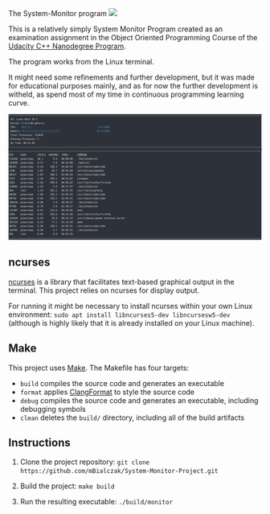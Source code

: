 The System-Monitor program
<image src="images/System_Monitor.jpg">

This is a relatively simply System Monitor Program created as an examination assignment  in the Object Oriented Programming Course of the [Udacity C++ Nanodegree Program](https://www.udacity.com/course/c-plus-plus-nanodegree--nd213). 


The program works from the Linux terminal.

It might need some refinements and further development, but it was made for educational purposes mainly, and as for now the further development is witheld, as spend most of my time in continuous programming learning curve.


![System Monitor](images/System_Monitor2.png)

## ncurses
[ncurses](https://www.gnu.org/software/ncurses/) is a library that facilitates text-based graphical output in the terminal. This project relies on ncurses for display output.

For running it might be necessary to install ncurses within your own Linux environment: `sudo apt install libncurses5-dev libncursesw5-dev` (although is highly likely that it is already installed on your Linux machine).

## Make
This project uses [Make](https://www.gnu.org/software/make/). The Makefile has four targets:
* `build` compiles the source code and generates an executable
* `format` applies [ClangFormat](https://clang.llvm.org/docs/ClangFormat.html) to style the source code
* `debug` compiles the source code and generates an executable, including debugging symbols
* `clean` deletes the `build/` directory, including all of the build artifacts

## Instructions

1. Clone the project repository: `git clone https://github.com/mBialczak/System-Monitor-Project.git`

2. Build the project: `make build`

3. Run the resulting executable: `./build/monitor`
